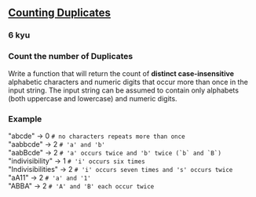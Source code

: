 <h2><a href=https://www.codewars.com/kata/54bf1c2cd5b56cc47f0007a1/train/javascript target="_blank">Counting Duplicates</a></h2><h3>6 kyu</h3><h3 id="count-the-number-of-duplicates">Count the number of Duplicates</h3><p>Write a function that will return the count of <strong>distinct case-insensitive</strong> alphabetic characters and numeric digits that occur more than once in the input string. The input string can be assumed to contain only alphabets (both uppercase and lowercase) and numeric digits.</p><h3 id="example">Example</h3><p>"abcde" -&gt; 0             <code># no characters repeats more than once</code><br>"aabbcde" -&gt; 2           <code># 'a' and 'b'</code><br>"aabBcde" -&gt; 2           <code># 'a' occurs twice and 'b' twice (`b` and `B`)</code><br>"indivisibility" -&gt; 1    <code># 'i' occurs six times</code><br>"Indivisibilities" -&gt; 2  <code># 'i' occurs seven times and 's' occurs twice</code><br>"aA11" -&gt; 2              <code># 'a' and '1'</code><br>"ABBA" -&gt; 2              <code># 'A' and 'B' each occur twice</code></p>